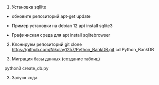 1. Установка sqllite 

- обновите репозиторий
apt-get update

- Пример установки на debian 12
apt install sqlite3 

- Графичиская среда для 
apt install sqlitebrowser


2. Клонируем репозиторий
git clone https://github.com/Nikolay1257/Python_BankDB.git
cd Python_BankDB

3. Миграция базы данных (создание таблиц)

python3 create_db.py

3. Запуск кода 
